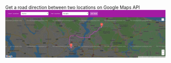 Get a road direction between two locations on Google Maps API
![app-image](https://github.com/Plakumat/direction-between-two-locations/blob/master/app-image.PNG)

